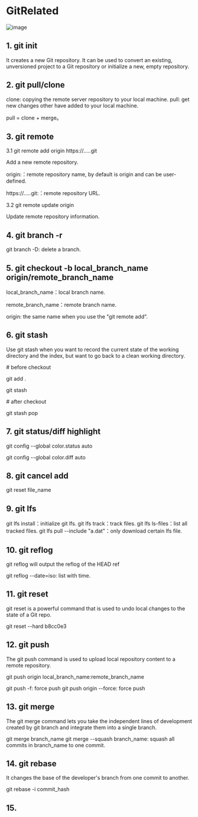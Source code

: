 # GitRelated

![image](https://user-images.githubusercontent.com/61017530/204445074-7bc97a94-9dd9-418d-b405-05e53070f2db.png)


## 1. git init

It creates a new Git repository. It can be used to convert an existing, unversioned project to a Git repository or initialize a new, empty repository. 


## 2. git pull/clone

clone: copying the remote server repository to your local machine. 
pull: get new changes other have added to your local machine.

pull = clone + merge。


## 3. git remote 

3.1 git remote add origin https://.....git

Add a new remote repository.

origin:：remote repository name, by default is origin and can be user-defined.

https://.....git:：remote repository URL.

3.2 git remote update origin

Update remote repository information.


## 4. git branch -r

git branch -D: delete a branch.


## 5. git checkout -b local_branch_name origin/remote_branch_name

local_branch_name：local branch name.

remote_branch_name：remote branch name.

origin: the same name when you use the "git remote add".


## 6. git stash

Use git stash when you want to record the current state of the working directory and the index, but want to go back to a clean working directory.

\# before checkout

git add .

git stash

\# after checkout

git stash pop



## 7. git status/diff highlight

git config --global color.status auto

git config --global color.diff auto 


## 8. git cancel add

git reset file_name


## 9. git lfs

git lfs install：initialize git lfs.
git lfs track：track files.
git lfs ls-files：list all tracked files.
git lfs pull --include "a.dat"：only download certain lfs file.


## 10. git reflog

git reflog will output the reflog of the HEAD ref

git reflog --date=iso: list with time.


## 11. git reset 

git reset is a powerful command that is used to undo local changes to the state of a Git repo.

git reset --hard b8cc0e3


## 12. git push

The git push command is used to upload local repository content to a remote repository.

git push origin local_branch_name:remote_branch_name

git push -f: force push
git push origin --force: force push

## 13. git merge 

The git merge command lets you take the independent lines of development created by git branch and integrate them into a single branch.

git merge branch_name
git merge --squash branch_name: squash all commits in branch_name to one commit.


## 14. git rebase 

It changes the base of the developer's branch from one commit to another.

git rebase -i commit_hash


## 15. 
